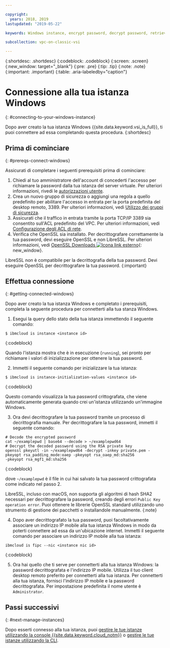 ```yaml
---

copyright:
  years: 2018, 2019
lastupdated: "2019-05-22"

keywords: Windows instance, encrypt password, decrypt password, retrieve password

subcollection: vpc-on-classic-vsi

---
```


{:shortdesc: .shortdesc}
{:codeblock: .codeblock}
{:screen: .screen}
{:new_window: target="_blank"}
{:pre: .pre}
{:tip: .tip}
{:note: .note}
{:important: .important}
{:table: .aria-labeledby="caption"}

# Connessione alla tua istanza Windows
{: #connecting-to-your-windows-instance}

Dopo aver creato la tua istanza Windows {{site.data.keyword.vsi_is_full}}, ti puoi connettere ad essa completando questa procedura.
{:shortdesc}

## Prima di cominciare
{: #prereqs-connect-windows}

Assicurati di completare i seguenti prerequisiti prima di cominciare:

1. Chiedi al tuo amministratore dell'account di concederti l'accesso per richiamare la password dalla tua istanza del server virtuale. Per ulteriori informazioni, rivedi le [autorizzazioni utente](/docs/vpc-on-classic?topic=vpc-on-classic-managing-user-permissions-for-vpc-resources).
2. Crea un nuovo gruppo di sicurezza o aggiungi una regola a quello predefinito per abilitare l'accesso in entrata per la porta predefinita del desktop remoto, 3389. Per ulteriori informazioni, vedi [Utilizzo dei gruppi di sicurezza](/docs/vpc-on-classic-network?topic=vpc-on-classic-network-using-security-groups).
3. Assicurati che il traffico in entrata tramite la porta TCP/IP 3389 sia consentito sull'ACL predefinito del VPC. Per ulteriori informazioni, vedi [Configurazione degli ACL di rete](/docs/vpc-on-classic-network?topic=vpc-on-classic-network-setting-up-network-acls).
4. Verifica che OpenSSL sia installato. Per decrittografare correttamente la tua password, devi eseguire OpenSSL e non LibreSSL. Per ulteriori informazioni, vedi [OpenSSL Downloads ![Icona link esterno](../icons/launch-glyph.svg "Icona link esterno")](https://www.openssl.org/source/){: new_window}.

LibreSSL non è compatibile per la decrittografia della tua password. Devi eseguire OpenSSL per decrittografare la tua password.
{:important}

## Effettua connessione
{: #getting-connected-windows}

Dopo aver creato la tua istanza Windows e completato i prerequisiti, completa la seguente procedura per connetterti alla tua stanza Windows.

1. Esegui la query dello stato della tua istanza immettendo il seguente comando:
  ```
  $ ibmcloud is instance <instance id>
  ```
  {:codeblock}
  
  Quando l'istanza mostra che è in esecuzione (`running`), sei pronto per richiamare i valori di inizializzazione per ottenere la tua password. 

2. Immetti il seguente comando per inizializzare la tua istanza:

  ```
  $ ibmcloud is instance-initialization-values <instance id>
  ```
  {:codeblock}
  
  Questo comando visualizza la tua password crittografata, che viene automaticamente generata quando crei un'istanza utilizzando un'immagine Windows.

3. Ora devi decrittografare la tua password tramite un processo di decrittografia manuale. Per decrittografare la tua password, immetti il seguente comando:

  ```
  # Decode the encrypted password
  cat ~/examplepwd | base64 --decode > ~/examplepwd64
  # Decrypt the decoded password using the RSA private key
  openssl pkeyutl -in ~/examplepwd64 -decrypt -inkey private.pem -pkeyopt rsa_padding_mode:oaep -pkeyopt rsa_oaep_md:sha256
  -pkeyopt rsa_mgf1_md:sha256
  ```
  {:codeblock}
  
  dove `~/examplepwd` è il file in cui hai salvato la tua password crittografata come indicato nel passo 2.  
  
  LibreSSL, incluso con macOS, non supporta gli algoritmi di hash SHA2 necessari per decrittografare la password, creando degli errori `Public Key operation error`. Puoi ottenere le librerie OpenSSL standard utilizzando uno strumento di gestione dei pacchetti o installandole manualmente. 
  {:note}

4. Dopo aver decrittografato la tua password, puoi facoltativamente associare un indirizzo IP mobile alla tua istanza Windows in modo da poterti connettere ad essa da un'ubicazione internet. Immetti il seguente comando per associare un indirizzo IP mobile alla tua istanza:

  ```
  ibmcloud is fipc --nic <instance nic id>
  ```
  {:codeblock}

5. Ora hai quello che ti serve per connetterti alla tua istanza Windows: la password decrittografata e l'indirizzo IP mobile. Utilizza il tuo client desktop remoto preferito per connetterti alla tua istanza. Per connetterti alla tua istanza, fornisci l'indirizzo IP mobile e la password decrittografata. Per impostazione predefinita il nome utente è `Administrator`.

## Passi successivi
{: #next-manage-instances}

Dopo esserti connesso alla tua istanza, puoi [gestire le tue istanze utilizzando la console {{site.data.keyword.cloud_notm}}](/docs/vpc-on-classic-vsi?topic=vpc-on-classic-vsi-managing-virtual-server-instances#managing-virtual-server-instances) o [gestire le tue istanze utilizzando la CLI](/docs/vpc-on-classic-vsi?topic=vpc-on-classic-vsi-managing-virtual-servers-cli#managing-virtual-servers-cli). 
